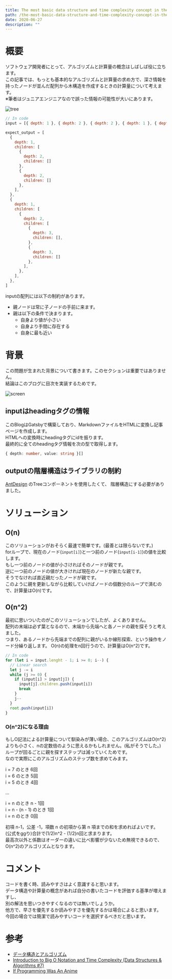 ```yaml
---
title: The most basic data structure and time complexity concept in the front-end development
path: /the-most-basic-data-structure-and-time-complexity-concept-in-the-front-end-development
date: 2020-06-27
description: ""
---
```


# 概要
ソフトウェア開発者にとって、アルゴリズムと計算量の概念はしばしば役に立ちます。  
この記事では、もっとも基本的なアルゴリズムと計算量の求め方で、深さ情報を持ったノードが並んだ配列から木構造を作成するときの計算量について考えます。  
※筆者はジュニアエンジニアなので誤った情報の可能性が大いにあります。

![tree](tree-diagram.png)

```javascript
// In code
input = [{ depth: 1 }, { depth: 2 }, { depth: 2 }, { depth: 1 }, { depth: 2 }, { depth: 3 }, { depth: 3 }]

expect_output = [
  {
    depth: 1,
    children: [
      {
        depth: 2,
        children: []
      },
      {
        depth: 2,
        children: []
      },
    ],
  },
  {
    depth: 1,
    children: [
      {
        depth: 2,
        children: [
          {
            depth: 3,
            children: [],
          },
          {
            depth: 3,
            children: []
          },
        ],
      },
    ],
  },
]
```

inputの配列には以下の制約があります。
- 親ノードは常に子ノードの手前に来ます。  
- 親は以下の条件で決まります。
  - 自身より値が小さい
  - 自身より手間に存在する
  - 自身に最も近い


# 背景
この問題が生まれた背景について書きます。このセクションは重要ではありません。  
結論はこのブログに目次を実装するためです。  

![screen](./screen.png)


## inputはheadingタグの情報
このBlogはGatsbyで構築しており、MarkdownファイルをHTMLに変換し記事ページを作成します。  
HTMLへの変換時にheadingタグにidを振ります。  
最終的に全てのheadingタグ情報を次の型で取得します。  
```typescript
{ depth: number, value: string }[]
```

## outputの階層構造はライブラリの制約
[AntDesign](https://ant.design/components/tree/) のTreeコンポーネントを使用したくて、
階層構造にする必要がありました。

# ソリューション

## O(n)
このソリューションがおそらく最速で簡単です。(最善とは限らないです。)  
forループで、現在のノード(`input[i]`)と一つ前のノード(`input[i-1]`)の値を比較します。  
もし一つ前のノードの値が小さければそのノードが親です。  
逆に一つ前のノードの値が大きければ現在のノードが新たな親です。  
そうでなければ直近親だったノードが親です。  
このように親を更新しながら比較していけばノードの個数分のループで済むので、計算量はO(n)です。


## O(n^2)
最初に思いついたのがこのソリューションでしたが、よくありません。  
配列の末端は必ず葉となるので、末端から先端へと各ノードの親を探そうと考えました。  
つまり、あるノードから先端までの配列に親がいるか線形探索、という操作をノード分繰り返します。
O(n)の処理をn回行うので、計算量はO(n^2)です。

```javascript
// In code
for (let i = input.lenght - 1; i >= 0; i--) {
  // Linear search
  let j -= i
  while (j >= 0) {
    if (input[i] > input[j]) {
      input[j].children.push(input[i])
      break
    }
    j--
  }
  root.push(input[i])
}
```

### O(n^2)になる理由
もしO記法による計算量について馴染みが薄い場合、このアルゴリズムはO(n^2)よりも小さく、nの定数倍のように思えるかもしれません。(私がそうでした。)  
ループが回るごとに親を探すステップは減っていくためです。  
なので実際にこのアルゴリズムのステップ数を求めてみます。  

i = 7 のとき 6回  
i = 6 のとき 5回  
i = 5 のとき 4回  

...

i = n のとき n - 1回  
i = n - (n - 1) のとき 1回  
i = n のとき 0回  

初項 n-1，公差 -1，項数 n の初項から第 n 項までの和を求めればよいです。  
(公式をggり)合計で(1/2)n^2 - (1/2)n回と求まります。  
最高次以外と係数はオーダーの違いに比べ影響が少ないため無視できるので、O(n^2)のアルゴリズムとなります。  

# コメント
コードを書く時、読みやすさはよく意識すると思います。  
データ構造や計算量の概念があれば自分の書いたコードを評価する基準が増えますし、  
別の解法を思いつきやすくなるのでは無いでしょうか。  
他方で、早さを優先するか読みやすさを優先するかは場合によると思います。  
今回の場合では簡潔で読みやすいコードを選択するべきだと思います。

# 参考
- [データ構造とアルゴリズム](https://www.amazon.co.jp/dp/4901683497)
- [Introduction to Big O Notation and Time Complexity (Data Structures & Algorithms #7)
](https://www.youtube.com/watch?v=D6xkbGLQesk)
- [If Programming Was An Anime
](https://www.youtube.com/watch?v=pKO9UjSeLew)